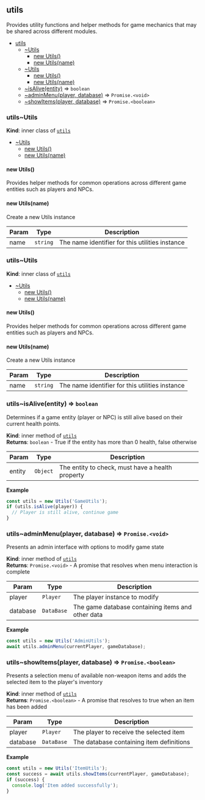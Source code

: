 <a name="module_utils"></a>

## utils
Provides utility functions and helper methods for game mechanics
             that may be shared across different modules.


* [utils](#module_utils)
    * [~Utils](#module_utils..Utils)
        * [new Utils()](#new_module_utils..Utils_new)
        * [new Utils(name)](#new_module_utils..Utils_new)
    * [~Utils](#module_utils..Utils)
        * [new Utils()](#new_module_utils..Utils_new)
        * [new Utils(name)](#new_module_utils..Utils_new)
    * [~isAlive(entity)](#module_utils..isAlive) ⇒ <code>boolean</code>
    * [~adminMenu(player, database)](#module_utils..adminMenu) ⇒ <code>Promise.&lt;void&gt;</code>
    * [~showItems(player, database)](#module_utils..showItems) ⇒ <code>Promise.&lt;boolean&gt;</code>

<a name="module_utils..Utils"></a>

### utils~Utils
**Kind**: inner class of [<code>utils</code>](#module_utils)  

* [~Utils](#module_utils..Utils)
    * [new Utils()](#new_module_utils..Utils_new)
    * [new Utils(name)](#new_module_utils..Utils_new)

<a name="new_module_utils..Utils_new"></a>

#### new Utils()
Provides helper methods for common operations across different
             game entities such as players and NPCs.

<a name="new_module_utils..Utils_new"></a>

#### new Utils(name)
Create a new Utils instance


| Param | Type | Description |
| --- | --- | --- |
| name | <code>string</code> | The name identifier for this utilities instance |

<a name="module_utils..Utils"></a>

### utils~Utils
**Kind**: inner class of [<code>utils</code>](#module_utils)  

* [~Utils](#module_utils..Utils)
    * [new Utils()](#new_module_utils..Utils_new)
    * [new Utils(name)](#new_module_utils..Utils_new)

<a name="new_module_utils..Utils_new"></a>

#### new Utils()
Provides helper methods for common operations across different
             game entities such as players and NPCs.

<a name="new_module_utils..Utils_new"></a>

#### new Utils(name)
Create a new Utils instance


| Param | Type | Description |
| --- | --- | --- |
| name | <code>string</code> | The name identifier for this utilities instance |

<a name="module_utils..isAlive"></a>

### utils~isAlive(entity) ⇒ <code>boolean</code>
Determines if a game entity (player or NPC) is still alive
             based on their current health points.

**Kind**: inner method of [<code>utils</code>](#module_utils)  
**Returns**: <code>boolean</code> - True if the entity has more than 0 health, false otherwise  

| Param | Type | Description |
| --- | --- | --- |
| entity | <code>Object</code> | The entity to check, must have a health property |

**Example**  
```js
const utils = new Utils('GameUtils');
if (utils.isAlive(player)) {
  // Player is still alive, continue game
}
```
<a name="module_utils..adminMenu"></a>

### utils~adminMenu(player, database) ⇒ <code>Promise.&lt;void&gt;</code>
Presents an admin interface with options to modify game state

**Kind**: inner method of [<code>utils</code>](#module_utils)  
**Returns**: <code>Promise.&lt;void&gt;</code> - A promise that resolves when menu interaction is complete  

| Param | Type | Description |
| --- | --- | --- |
| player | <code>Player</code> | The player instance to modify |
| database | <code>DataBase</code> | The game database containing items and other data |

**Example**  
```js
const utils = new Utils('AdminUtils');
await utils.adminMenu(currentPlayer, gameDatabase);
```
<a name="module_utils..showItems"></a>

### utils~showItems(player, database) ⇒ <code>Promise.&lt;boolean&gt;</code>
Presents a selection menu of available non-weapon items and adds
             the selected item to the player's inventory

**Kind**: inner method of [<code>utils</code>](#module_utils)  
**Returns**: <code>Promise.&lt;boolean&gt;</code> - A promise that resolves to true when an item has been added  

| Param | Type | Description |
| --- | --- | --- |
| player | <code>Player</code> | The player to receive the selected item |
| database | <code>DataBase</code> | The database containing item definitions |

**Example**  
```js
const utils = new Utils('ItemUtils');
const success = await utils.showItems(currentPlayer, gameDatabase);
if (success) {
  console.log('Item added successfully');
}
```
